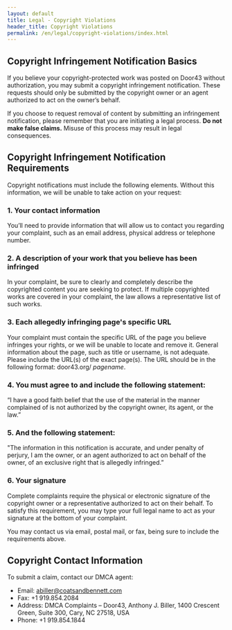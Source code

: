 ```yaml
---
layout: default
title: Legal - Copyright Violations
header_title: Copyright Violations
permalink: /en/legal/copyright-violations/index.html
---
```

## Copyright Infringement Notification Basics

If you believe your copyright-protected work was posted on Door43 without authorization, you may submit a copyright infringement notification. These requests should only be submitted by the copyright owner or an agent authorized to act on the owner’s behalf.

If you choose to request removal of content by submitting an infringement notification, please remember that you are initiating a legal process. **Do not make false claims.** Misuse of this process may result in legal consequences.

## Copyright Infringement Notification Requirements

Copyright notifications must include the following elements. Without this information, we will be unable to take action on your request:

### 1. Your contact information

You’ll need to provide information that will allow us to contact you regarding your complaint, such as an email address, physical address or telephone number.

### 2. A description of your work that you believe has been infringed

In your complaint, be sure to clearly and completely describe the copyrighted content you are seeking to protect. If multiple copyrighted works are covered in your complaint, the law allows a representative list of such works.

### 3. Each allegedly infringing page's specific URL

Your complaint must contain the specific URL of the page you believe infringes your rights, or we will be unable to locate and remove it. General information about the page, such as title or username, is not adequate. Please include the URL(s) of the exact page(s). The URL should be in the following format: door43.org/ *pagename*.

### 4. You must agree to and include the following statement:

“I have a good faith belief that the use of the material in the manner complained of is not authorized by the copyright owner, its agent, or the law.”

### 5. And the following statement:

"The information in this notification is accurate, and under penalty of perjury, I am the owner, or an agent authorized to act on behalf of the owner, of an exclusive right that is allegedly infringed.”

### 6. Your signature

Complete complaints require the physical or electronic signature of the copyright owner or a representative authorized to act on their behalf. To satisfy this requirement, you may type your full legal name to act as your signature at the bottom of your complaint.

You may contact us via email, postal mail, or fax, being sure to include the requirements above.

## Copyright Contact Information

To submit a claim, contact our DMCA agent:

* Email: [abiller@coatsandbennett.com](mailto:abiller@coatsandbennett.com)
* Fax: +1 919.854.2084
* Address: DMCA Complaints – Door43, Anthony J. Biller, 1400 Crescent Green, Suite 300, Cary, NC 27518, USA
* Phone: +1 919.854.1844
